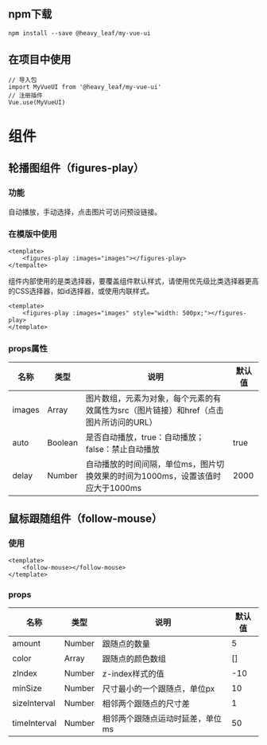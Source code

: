 ## npm下载
```
npm install --save @heavy_leaf/my-vue-ui 
```

## 在项目中使用
```
// 导入包
import MyVueUI from '@heavy_leaf/my-vue-ui'
// 注册插件
Vue.use(MyVueUI)
```

# 组件
## 轮播图组件（figures-play）
### 功能
自动播放，手动选择，点击图片可访问预设链接。
### 在模版中使用
```
<template>
    <figures-play :images="images"></figures-play>
</tempalte>
```
组件内部使用的是类选择器，要覆盖组件默认样式，请使用优先级比类选择器更高的CSS选择器，如id选择器，或使用内联样式。
```
<template>
    <figures-play :images="images" style="width: 500px;"></figures-play>
</template>
```
### props属性
|名称|类型|说明|默认值|
|-----|----|-----|----|
|images|Array|图片数组，元素为对象，每个元素的有效属性为src（图片链接）和href（点击图片所访问的URL）||
|auto|Boolean|是否自动播放，true：自动播放；false：禁止自动播放|true|
|delay|Number|自动播放的时间间隔，单位ms，图片切换效果的时间为1000ms，设置该值时应大于1000ms|2000|

## 鼠标跟随组件（follow-mouse）
### 使用
```
<template>
    <follow-mouse></follow-mouse>
</template>
```
### props
|名称|类型|说明|默认值|
|-----|----|-----|----|
|amount|Number|跟随点的数量|5|
|color|Array|跟随点的颜色数组|[]|
|zIndex|Number|z-index样式的值|-10|
|minSize|Number|尺寸最小的一个跟随点，单位px|10|
|sizeInterval|Number|相邻两个跟随点的尺寸差|1|
|timeInterval|Number|相邻两个跟随点运动时延差，单位ms|50|
